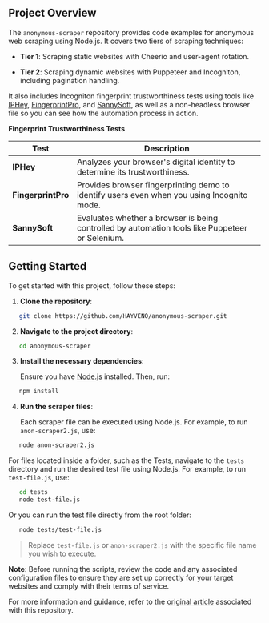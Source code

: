 ## Project Overview

The `anonymous-scraper` repository provides code examples for anonymous web scraping using Node.js. It covers two tiers of scraping techniques:

- **Tier 1**: Scraping static websites with Cheerio and user-agent rotation.

- **Tier 2**: Scraping dynamic websites with Puppeteer and Incogniton, including pagination handling.

It also includes Incogniton fingerprint trustworthiness tests using tools like [IPHey](https://iphey.com/), [FingerprintPro](https://fingerprint.com/), and [SannySoft](https://sannysoft.com/), as well as a non-headless browser file so you can see how the automation process in action.

**Fingerprint Trustworthiness Tests**

| Test        | Description                                                                                   |
|-------------|-----------------------------------------------------------------------------------------------|
| **IPHey**   | Analyzes your browser's digital identity to determine its trustworthiness.  |
| **FingerprintPro** | Provides browser fingerprinting demo to identify users even when you using Incognito mode.  |
| **SannySoft**   | Evaluates whether a browser is being controlled by automation tools like Puppeteer or Selenium. |



## Getting Started

To get started with this project, follow these steps:

1. **Clone the repository**:

``` bash
   git clone https://github.com/HAYVENO/anonymous-scraper.git
```

2. **Navigate to the project directory**:

``` bash
   cd anonymous-scraper
```

3. **Install the necessary dependencies**:

   Ensure you have [Node.js](https://nodejs.org/) installed. Then, run:

``` bash
   npm install
```

4. **Run the scraper files**:

   Each scraper file can be executed using Node.js. For example, to run `anon-scraper2.js`, use:

``` bash
   node anon-scraper2.js
```

For files located inside a folder, such as the Tests, navigate to the `tests` directory and run the desired test file using Node.js. For example, to run `test-file.js`, use:

``` bash
   cd tests
   node test-file.js
```

Or you can run the test file directly from the root folder:
```bash
   node tests/test-file.js
```

>Replace `test-file.js` or `anon-scraper2.js` with the specific file name you wish to execute.

**Note**: Before running the scripts, review the code and any associated configuration files to ensure they are set up correctly for your target websites and comply with their terms of service.

For more information and guidance, refer to the [original article](https://hayven.dev/blog/x-scrape) associated with this repository.
